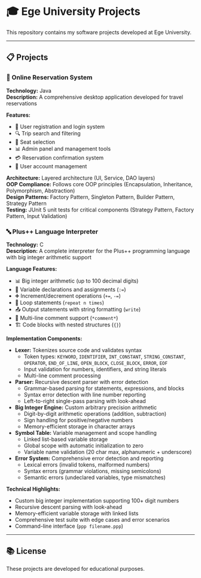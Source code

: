 # 🎓 Ege University Projects

This repository contains my software projects developed at Ege University.

---

## 📋 Projects

### 🚌 Online Reservation System
**Technology:** Java  
**Description:** A comprehensive desktop application developed for travel reservations

**Features:**
- 👤 User registration and login system
- 🔍 Trip search and filtering
- 💺 Seat selection
- 📊 Admin panel and management tools
- 💳 Reservation confirmation system
- 👥 User account management

**Architecture:** Layered architecture (UI, Service, DAO layers)  
**OOP Compliance:** Follows core OOP principles (Encapsulation, Inheritance, Polymorphism, Abstraction)  
**Design Patterns:** Factory Pattern, Singleton Pattern, Builder Pattern, Strategy Pattern  
**Testing:** JUnit 5 unit tests for critical components (Strategy Pattern, Factory Pattern, Input Validation)

### 🔤 Plus++ Language Interpreter
**Technology:** C  
**Description:** A complete interpreter for the Plus++ programming language with big integer arithmetic support

**Language Features:**
- 📊 Big integer arithmetic (up to 100 decimal digits)
- 🔄 Variable declarations and assignments (`:=`)
- ➕ Increment/decrement operations (`+=`, `-=`)
- 🔁 Loop statements (`repeat n times`)
- 📤 Output statements with string formatting (`write`)
- 💬 Multi-line comment support (`*comment*`)
- 🏗️ Code blocks with nested structures (`{}`)

**Implementation Components:**
- **Lexer:** Tokenizes source code and validates syntax
  - Token types: `KEYWORD`, `IDENTIFIER`, `INT_CONSTANT`, `STRING_CONSTANT`, `OPERATOR`, `END_OF_LINE`, `OPEN_BLOCK`, `CLOSE_BLOCK`, `ERROR`, `EOF`
  - Input validation for numbers, identifiers, and string literals
  - Multi-line comment processing
- **Parser:** Recursive descent parser with error detection
  - Grammar-based parsing for statements, expressions, and blocks
  - Syntax error detection with line number reporting
  - Left-to-right single-pass parsing with look-ahead
- **Big Integer Engine:** Custom arbitrary precision arithmetic
  - Digit-by-digit arithmetic operations (addition, subtraction)
  - Sign handling for positive/negative numbers
  - Memory-efficient storage in character arrays
- **Symbol Table:** Variable management and scope handling
  - Linked list-based variable storage
  - Global scope with automatic initialization to zero
  - Variable name validation (20 char max, alphanumeric + underscore)
- **Error System:** Comprehensive error detection and reporting
  - Lexical errors (invalid tokens, malformed numbers)
  - Syntax errors (grammar violations, missing semicolons)
  - Semantic errors (undeclared variables, type mismatches)

**Technical Highlights:**
- Custom big integer implementation supporting 100+ digit numbers
- Recursive descent parsing with look-ahead
- Memory-efficient variable storage with linked lists
- Comprehensive test suite with edge cases and error scenarios
- Command-line interface (`ppp filename.ppp`)

---

## 📚 License

These projects are developed for educational purposes. 